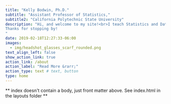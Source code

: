 ```yaml
---
title: "Kelly Bodwin, Ph.D."
subtitle: "Assistant Professor of Statistics,"
subtitle2: "California Polytechnic State University"
description: "Hi, and welcome to my site!<br>I teach Statistics and Data Science at <a href='https://statistics.calpoly.edu/'>Cal Poly</a> in beautiful San Luis Obispo, California. My current research interests include cross-disciplinary work in <a href='/projects/polish_networks/'>the Digital Humanities</a>, methodologies for <a href='/projects/dcm/'>high-dimensional clustering</a>, and Data Science education. My personal interests include travel, camping and backpacking, board games, and the San Jose Sharks. <br><br><b> Here to learn?</b> <br> Many of the <a href='/courses/'>course materials</a> for my classes are free and open-source. I am also a <a href='https://education.rstudio.com/trainers'>Certified RStudio Trainer</a>.  Please <a href='/contact/'>contact me</a> to inquire about private tutoring, workshops, or trainings. <br><br> <b>Interested in my data science work?</b> <br> Read about my <a href='/projects/'>latest research projects</a>, or learn more about my <a href='/software/'>R packages</a>. Don't hesitate to reach out with questions about my projects, or to submit feature requests on GitHub. <br> I offer <a href='/consulting/'>data science consulting services</a>, both as long-term contracted projects and as one time drop-in help.<br><br>
Thanks for stopping by!
"
date: 2019-02-18T12:27:33-06:00
images:
  - img/headshot_glasses_scarf_rounded.png
text_align_left: false
show_action_link: true
action_link: /about
action_label: "Read More &rarr;"
action_type: text # text, button
type: home
---
```


** index doesn't contain a body, just front matter above.
See index.html in the layouts folder **
